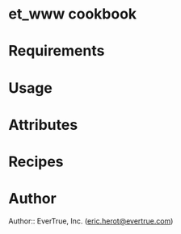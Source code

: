 # et_www cookbook

# Requirements

# Usage

# Attributes

# Recipes

# Author

Author:: EverTrue, Inc. (<eric.herot@evertrue.com>)
